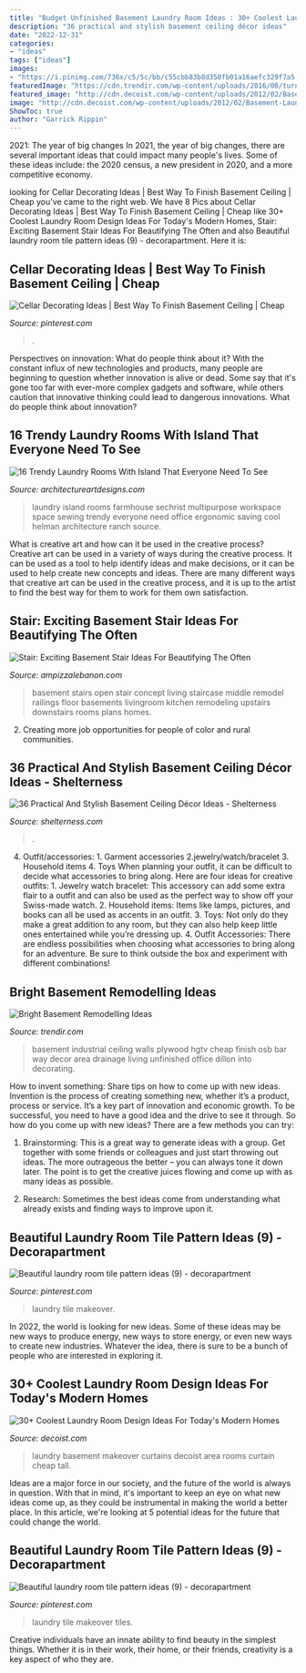 ```yaml
---
title: "Budget Unfinished Basement Laundry Room Ideas : 30+ Coolest Laundry Room Design Ideas For Today&#039;s Modern Homes"
description: "36 practical and stylish basement ceiling décor ideas"
date: "2022-12-31"
categories:
- "ideas"
tags: ["ideas"]
images:
- "https://i.pinimg.com/736x/c5/5c/bb/c55cbb83b8d350fb01a16aefc329f7a5.jpg"
featuredImage: "https://cdn.trendir.com/wp-content/uploads/2016/08/turn-the-basement-into-an-office-900x598.jpg"
featured_image: "http://cdn.decoist.com/wp-content/uploads/2012/02/Basement-Laundry-Room-Makeover.jpg"
image: "http://cdn.decoist.com/wp-content/uploads/2012/02/Basement-Laundry-Room-Makeover.jpg"
ShowToc: true
author: "Garrick Rippin"
---
```



2021: The year of big changes
In 2021, the year of big changes, there are several important ideas that could impact many people's lives. Some of these ideas include: the 2020 census, a new president in 2020, and a more competitive economy.

	

		
looking for Cellar Decorating Ideas | Best Way To Finish Basement Ceiling | Cheap you've came to the right web. We have 8 Pics about Cellar Decorating Ideas | Best Way To Finish Basement Ceiling | Cheap like 30+ Coolest Laundry Room Design Ideas For Today&#039;s Modern Homes, Stair: Exciting Basement Stair Ideas For Beautifying The Often and also Beautiful laundry room tile pattern ideas (9) - decorapartment. Here it is:
		
    
## Cellar Decorating Ideas | Best Way To Finish Basement Ceiling | Cheap

<img loading=lazy src="https://i.pinimg.com/736x/c5/5c/bb/c55cbb83b8d350fb01a16aefc329f7a5.jpg" onerror="this.onerror=null;this.src='https://tse4.mm.bing.net/th?id=OIP.9k5-KC0cEmRWcn3L3lGIDAHaJ3&amp;pid=15.1';" alt="Cellar Decorating Ideas | Best Way To Finish Basement Ceiling | Cheap">

_Source: pinterest.com_

>. 

	

Perspectives on innovation: What do people think about it?
With the constant influx of new technologies and products, many people are beginning to question whether innovation is alive or dead. Some say that it's gone too far with ever-more complex gadgets and software, while others caution that innovative thinking could lead to dangerous innovations. What do people think about innovation?

    
## 16 Trendy Laundry Rooms With Island That Everyone Need To See

<img loading=lazy src="http://www.architectureartdesigns.com/wp-content/uploads/2016/01/12-49.jpg" onerror="this.onerror=null;this.src='https://tse4.mm.bing.net/th?id=OIP.1A_QBCZRsHdvmeUX0jKs-wHaGa&amp;pid=15.1';" alt="16 Trendy Laundry Rooms With Island That Everyone Need To See">

_Source: architectureartdesigns.com_

>laundry island rooms farmhouse sechrist multipurpose workspace space sewing trendy everyone need office ergonomic saving cool helman architecture ranch source. 

	

What is creative art and how can it be used in the creative process?
Creative art can be used in a variety of ways during the creative process. It can be used as a tool to help identify ideas and make decisions, or it can be used to help create new concepts and ideas. There are many different ways that creative art can be used in the creative process, and it is up to the artist to find the best way for them to work for them own satisfaction.

    
## Stair: Exciting Basement Stair Ideas For Beautifying The Often

<img loading=lazy src="http://www.ampizzalebanon.com/a/2017/07/basement-stair-ideas-concrete-floor-basement-ideas-rustic-finished-basement-ideas-concrete-floor-ideas-basement-inexpensive-flooring-ideas-for-basement-remodeled-basements-step-by-step-finishi.jpg" onerror="this.onerror=null;this.src='https://tse1.mm.bing.net/th?id=OIP.I1ewvo7e0tlSUDe2pR4ALAHaLH&amp;pid=15.1';" alt="Stair: Exciting Basement Stair Ideas For Beautifying The Often">

_Source: ampizzalebanon.com_

>basement stairs open stair concept living staircase middle remodel railings floor basements livingroom kitchen remodeling upstairs downstairs rooms plans homes. 

	

2. Creating more job opportunities for people of color and rural communities. 

    
## 36 Practical And Stylish Basement Ceiling Décor Ideas - Shelterness

<img loading=lazy src="https://i.shelterness.com/2016/05/26-industrial-pipe-exposed-basement-ceiling.jpg" onerror="this.onerror=null;this.src='https://tse1.mm.bing.net/th?id=OIP.osE7ebNhC9PPGOQDZKapDQHaKs&amp;pid=15.1';" alt="36 Practical And Stylish Basement Ceiling Décor Ideas - Shelterness">

_Source: shelterness.com_

>. 

	

4. Outfit/accessories: 1. Garment accessories 2.jewelry/watch/bracelet 3. Household items 4. Toys
When planning your outfit, it can be difficult to decide what accessories to bring along. Here are four ideas for creative outfits: 1. Jewelry watch bracelet: This accessory can add some extra flair to a outfit and can also be used as the perfect way to show off your Swiss-made watch. 2. Household items: Items like lamps, pictures, and books can all be used as accents in an outfit. 3. Toys: Not only do they make a great addition to any room, but they can also help keep little ones entertained while you’re dressing up. 4. Outfit Accessories: There are endless possibilities when choosing what accessories to bring along for an adventure. Be sure to think outside the box and experiment with different combinations!

    
## Bright Basement Remodelling Ideas

<img loading=lazy src="https://cdn.trendir.com/wp-content/uploads/2016/08/turn-the-basement-into-an-office-900x598.jpg" onerror="this.onerror=null;this.src='https://tse2.mm.bing.net/th?id=OIP.5L1YGVhAMfdge82MlK0FAAHaE6&amp;pid=15.1';" alt="Bright Basement Remodelling Ideas">

_Source: trendir.com_

>basement industrial ceiling walls plywood hgtv cheap finish osb bar way decor area drainage living unfinished office dillon into decorating. 

	

How to invent something: Share tips on how to come up with new ideas.
Invention is the process of creating something new, whether it’s a product, process or service. It’s a key part of innovation and economic growth. To be successful, you need to have a good idea and the drive to see it through.
So how do you come up with new ideas? There are a few methods you can try:

1. Brainstorming: This is a great way to generate ideas with a group. Get together with some friends or colleagues and just start throwing out ideas. The more outrageous the better – you can always tone it down later. The point is to get the creative juices flowing and come up with as many ideas as possible.

2. Research: Sometimes the best ideas come from understanding what already exists and finding ways to improve upon it.

    
## Beautiful Laundry Room Tile Pattern Ideas (9) - Decorapartment

<img loading=lazy src="https://i.pinimg.com/736x/ec/ca/55/ecca554d2fff77069a2cf4a27993ebb1.jpg" onerror="this.onerror=null;this.src='https://tse2.mm.bing.net/th?id=OIP.6E3_pqkd6quY499FsS2tvwHaKg&amp;pid=15.1';" alt="Beautiful laundry room tile pattern ideas (9) - decorapartment">

_Source: pinterest.com_

>laundry tile makeover. 

	

In 2022, the world is looking for new ideas. Some of these ideas may be new ways to produce energy, new ways to store energy, or even new ways to create new industries. Whatever the idea, there is sure to be a bunch of people who are interested in exploring it.

    
## 30+ Coolest Laundry Room Design Ideas For Today&#039;s Modern Homes

<img loading=lazy src="http://cdn.decoist.com/wp-content/uploads/2012/02/Basement-Laundry-Room-Makeover.jpg" onerror="this.onerror=null;this.src='https://tse1.mm.bing.net/th?id=OIP.SwQXN2Nri4o5zkHJdIRC6wHaKX&amp;pid=15.1';" alt="30+ Coolest Laundry Room Design Ideas For Today&#039;s Modern Homes">

_Source: decoist.com_

>laundry basement makeover curtains decoist area rooms curtain cheap tall. 

	

Ideas are a major force in our society, and the future of the world is always in question. With that in mind, it's important to keep an eye on what new ideas come up, as they could be instrumental in making the world a better place. In this article, we're looking at 5 potential ideas for the future that could change the world.

    
## Beautiful Laundry Room Tile Pattern Ideas (9) - Decorapartment

<img loading=lazy src="https://i.pinimg.com/originals/ec/ca/55/ecca554d2fff77069a2cf4a27993ebb1.jpg" onerror="this.onerror=null;this.src='https://tse3.mm.bing.net/th?id=OIP.MLzzDBj_BvsczHIjFjXi0AHaKg&amp;pid=15.1';" alt="Beautiful laundry room tile pattern ideas (9) - decorapartment">

_Source: pinterest.com_

>laundry tile makeover tiles. 

	

Creative individuals have an innate ability to find beauty in the simplest things. Whether it is in their work, their home, or their friends, creativity is a key aspect of who they are.

